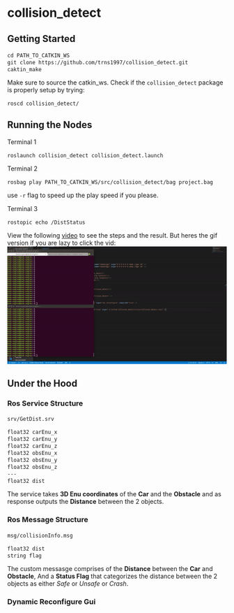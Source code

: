 # collision_detect

## Getting Started
```
cd PATH_TO_CATKIN_WS
git clone https://github.com/trns1997/collision_detect.git
caktin_make 
```
Make sure to source the catkin_ws. Check if the `collision_detect` package is properly setup by trying:
```
roscd collision_detect/
```

## Running the Nodes
Terminal 1
```
roslaunch collision_detect collision_detect.launch
```
Terminal 2
```
rosbag play PATH_TO_CATKIN_WS/src/collision_detect/bag project.bag
```
use `-r` flag to speed up the play speed if you please.

Terminal 3
```
rostopic echo /DistStatus
```
View the following [video](https://github.com/trns1997/collision_detect/blob/master/media/demoVideo.mp4) to see the steps and the result. But heres the gif version if you are lazy to click the vid:
<img src= https://github.com/trns1997/collision_detect/blob/master/media/demoVid.gif/>

## Under the Hood
### Ros Service Structure
```srv/GetDist.srv```
```
float32 carEnu_x
float32 carEnu_y
float32 carEnu_z
float32 obsEnu_x
float32 obsEnu_y
float32 obsEnu_z
---
float32 dist  
```
The service takes **3D Enu coordinates** of the **Car** and the **Obstacle** and as response outputs the **Distance** between the 2 objects.

### Ros Message Structure
```msg/collisionInfo.msg```
```
float32 dist
string flag
```
The custom messasge comprises of the **Distance** between the **Car** and **Obstacle**, And a **Status Flag** that categorizes the distance between the 2 objects as either *Safe* or *Unsafe* or *Crash*.

### Dynamic Reconfigure Gui
